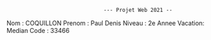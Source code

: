                                    --- Projet Web 2021 --
   
Nom       :     COQUILLON
Prenom :     Paul Denis 
Niveau  :     2e Annee
Vacation:   Median 
Code      :    33466
